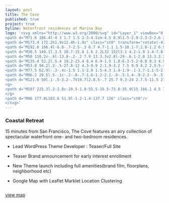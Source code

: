 ```yaml
---
layout: post
title: The Cove
published: true
project: true
byline: Waterfront residences at Marina Bay
logo: '<svg xmlns="http://www.w3.org/2000/svg" id="Layer_1" viewBox="0 0 228.3 228.3">
<path d="M71.6 186.4l-4 3 1.7 1.5 2.3-4.5zm-4.5 8.9l1.5-2.9-2.3-2-2.6 2-1.4-1.2 10.4-7.4 1.5 1.3-5.6 11.5-1.5-1.3zM89.7 194.3l-3.7 10-1.8-.6 3.7-10-2.7-1 .6-1.7 7.2 2.7-.6 1.6zM125.5 207.8l-.9-9.7-.4 2.5-1.2 7.4-1.8.2-2.5-7.1-.8-2.4.9 9.7-1.7.2-1.1-12.4 2.6-.2 2.6 7.6.7 2.4.4-2.5 1.2-7.9 2.6-.3 1.1 12.4zM141.3 194.2l.5 5 2.1-.7-2.6-4.3zm5.3 8.4l-1.8-2.8-2.9 1 .4 3.3-1.7.6-1.1-12.7 1.9-.6 7 10.7-1.8.5zM160.2 185.4c-.4-.7-1-1-1.8-.5l-1.8 1.1 2.1 3.4 1.6-1c.8-.5 1-1.2.4-2.1l-.5-.9zm6.8 7c-1.3.8-2 .7-2.8-.5l-1.1-1.7c-.5-.8-1.2-1.2-2.1-.6l-1.7 1.1 2.8 4.6-1.6 1-6.5-10.5 3.4-2.1c2-1.2 3.3-.6 4.3.9l.4.7c.7 1.2.7 2.1-.3 3 1.2-.6 2.2.1 2.8 1l1 1.6c.2.3.4.3.8.1l.8 1.3-.2.1z" class="st0"/>
<path d="M173.4 172.2h1.9v12.4h-1.9z" class="st0" transform="rotate(-43.128 174.36 178.38)"/>
<path d="M192.6 166.4l-6.8-.7-2.5-.3 6.7 4.7-1.1 1.5-10.1-7.2.8-1.2 6.9.8 2.5.4-6.8-4.8 1-1.4 10.2 7.1zM192.5 145.9l4.1 2.9.9-2.1-5-.8zm9.9 1.5l-3.3-.5-1.1 2.8 2.7 1.9-.7 1.7-10.3-7.6.8-1.8 12.7 1.8-.8 1.7zM204.7 113.6c-1.1 0-1.6.4-1.7 1.4l-.1 2 3.8.1.1-2.2c0-1-.5-1.3-1.3-1.3h-.8zm-5.4-.1c-.8 0-1.4.2-1.4 1.2l-.1 2.1 3.7.1.1-1.9c0-1-.5-1.5-1.5-1.5h-.8zm9.3 1.5l-.1 4.1-12.4-.5.1-4c.1-2.3 1.3-3.1 3.2-3h.5c1.5.1 2.2.7 2.4 1.8.3-1.3 1.2-1.9 2.6-1.8h.8c1.8.2 3 1.1 2.9 3.4M196.4 95.7l5 .4-.3-2.2-4.7 1.8zm9.3-3.6l-3.1 1.2.4 3 3.3.3.2 1.8-12.6-1.4-.3-2 11.9-4.8.2 1.9zM193.4 74.3l4-3 1.2 1.6-4.1 2.9-3.8 7.2-1.3-1.7 3.2-5.2-5.9 1.6-1.1-1.6zM30.5 149.1l21.1-16 2.3 3-21.1 16 3.1 4.2-2.8 2.1-8.5-11.2 2.8-2.1z" class="st0"/>
<path d="M30.5 149.1l.3.5 20.7-15.8 1.6 2.2L32 152l3.1 4.2-1.9 1.4-7.8-10.3 1.9-1.5 3.1 4.1.4-.3-.3-.5.4-.3-3.4-4.5-3.6 2.8 9.1 12 3.7-2.7-3.2-4.1 21.1-16.1-2.9-3.9-21.6 16.4.4.4.4-.3zM50 110.2l-13.3-.3-.1 6.9 13.3.3-.1 3.8-30-.6.1-3.8 13.3.2.1-6.9-13.3-.2.1-3.8 30 .6z" class="st0"/>
<path d="M50 110.2v-.6l-13.8-.2-.2 7.9 13.3.3v2.8l-29-.6.1-2.8 13.3.3.2-8-13.3-.3v-2.7l28.9.6v3.3h.5v-.6.6h.6v-4.3l-31-.7-.1 4.9 13.3.3-.1 5.8-13.4-.3-.1 4.9 31.1.7.1-4.9-13.3-.3.2-5.8 13.2.2.1-.5zM135.4 52.2l19.7-23.8 9.1 7.6-2.1 2.7-6.3-5.2-6.2 7.4 4.6 3.8-2.1 2.6-4.5-3.8-7 8.5 6.2 5.2-2.2 2.6z" class="st0"/>
<path d="M135.4 52.2l.5.4 19.2-23.4 8.4 6.9-1.5 1.8-6.3-5.2-6.8 8.3 4.5 3.8-1.4 1.7-4.5-3.7-7.7 9.3 6.3 5.2-1.5 1.8-8.8-7.3-.4.4.5.4-.5-.4-.3.4 9.6 8 2.9-3.5-6.3-5.2 6.3-7.6 4.6 3.8 2.7-3.5-4.5-3.7 5.5-6.7 6.2 5.2L165 36l-10-8.4-20.3 24.7.4.3zM53.8 94.2L25.5 82l4.7-10.9 3.1 1.3-3.2 7.5 8.9 3.8 2.4-5.4 3 1.3-2.3 5.4 10.1 4.3 3.2-7.4 3.2 1.3z" class="st0"/>
<path d="M53.8 94.2l.2-.5-27.8-12 4.3-9.9 2.1.9-3.2 7.5 9.9 4.2 2.3-5.4 2.1.8-2.3 5.4L52.5 90l3.2-7.4 2.1.9L53.3 94l.5.2.2-.5-.2.5.5.2 5-11.5-4.2-1.8-3.2 7.5-9.1-3.9 2.3-5.4-4-1.7-2.4 5.4-7.9-3.4 3.2-7.5-4.1-1.7-5.1 11.9 29.3 12.6.2-.5zM77.5 62.9c-3.8 2.8-7.7 1.6-10-1.6l-9.9-13.4c-2.3-3.2-2.3-7.3 1.5-10 3.8-2.8 7.4-1.7 9.7 1.5l2.4 3.3-2.7 2-2.5-3.4c-1.2-1.6-3-2.1-4.8-.7-1.8 1.4-1.9 3.2-.9 4.7l10.5 14.2c1.1 1.5 2.9 1.9 4.7.6 1.8-1.3 2-3.1.7-4.8l-2.5-3.4 2.7-2 2.5 3.3c2.4 3.2 2.4 7-1.4 9.7" class="st0"/>
<path d="M77.5 62.9l-.3-.4c-1.5 1.1-2.9 1.5-4.3 1.4-1.9-.1-3.7-1.1-5-2.9L58 47.6c-1-1.4-1.5-2.9-1.5-4.4.1-1.7.9-3.4 2.8-4.8 1.5-1.1 2.9-1.5 4.2-1.5 1.8.1 3.4 1.1 4.7 2.8l2.1 2.9-1.9 1.4-1.9-3c-.8-1-1.8-1.7-2.9-1.7-.9 0-1.8.3-2.6.9-1.1.8-1.7 1.9-1.8 3 0 .9.3 1.7.8 2.5l10.5 14.2c.7 1 1.7 1.6 2.8 1.6.9 0 1.8-.3 2.7-.9 1.1-.8 1.7-1.8 1.7-2.9 0-.9-.3-1.8-.9-2.6l-2.2-3 1.9-1.4 2.1 2.9c1 1.4 1.5 2.8 1.5 4.3-.1 1.6-.9 3.3-2.8 4.7l.2.3.3.4c2.1-1.6 3.2-3.5 3.3-5.5.1-1.7-.5-3.4-1.7-4.9l-2.8-3.8-3.6 2.6 2.8 3.8c.5.7.7 1.3.7 1.9 0 .7-.4 1.4-1.3 2.1-.7.5-1.4.7-2 .7-.8 0-1.4-.4-2-1.2L60.8 44.9c-.4-.6-.6-1.2-.6-1.8 0-.7.4-1.5 1.3-2.2.7-.5 1.3-.7 1.9-.7.8 0 1.5.5 2.1 1.3l2.8 3.8 3.6-2.6-2.6-3.7c-1.4-1.9-3.3-3.2-5.5-3.3-1.6-.1-3.3.5-4.9 1.7-2.1 1.6-3.2 3.6-3.3 5.7-.1 1.8.5 3.6 1.7 5.1l9.9 13.4c1.4 2 3.5 3.3 5.8 3.4 1.6.1 3.3-.4 5-1.7l-.5-.4zM96.2 28.5c-.6-2-2.1-3.1-4.2-2.5-2.2.6-2.8 2.4-2.3 4.3l4.7 16.5c.6 2 2 3.1 4.2 2.5s2.8-2.4 2.3-4.3l-4.7-16.5zm3.3 24.1c-4.5 1.3-7.8-1-8.9-5.1l-4.5-15.7c-1.1-4.1.4-7.8 4.9-9.1s7.8 1.1 8.9 5.1l4.5 15.7c1.1 4.2-.4 7.9-4.9 9.1" class="st0"/>
<path d="M96.2 28.5l.5-.1c-.2-.8-.7-1.6-1.2-2.1-.6-.5-1.4-.9-2.2-.9-.5 0-.9 0-1.4.2-.9.3-1.6.7-2.1 1.3-.5.6-.7 1.3-.8 2.1 0 .5 0 1.1.2 1.6L93.8 47c.2.9.6 1.6 1.2 2.1s1.3.9 2.2.9c.5 0 1 0 1.5-.2.9-.3 1.6-.7 2.1-1.3s.7-1.3.8-2.1c0-.5 0-1.1-.2-1.6l-4.7-16.5-.5.2-.5.1 4.7 16.5c.1.5.2.9.2 1.3 0 .6-.2 1.1-.5 1.5s-.8.7-1.5.9c-.6.1-1 .2-1.3.2-.6 0-1.1-.2-1.5-.6-.4-.4-.7-.9-.9-1.7l-4.7-16.5c-.2-.4-.2-.9-.2-1.2 0-.6.2-1.1.5-1.5s.8-.7 1.6-.9c.4-.1.8-.2 1.1-.1.6 0 1.1.3 1.5.6.4.4.7.9.9 1.6l.6-.2zm3.3 24.1l-.1-.5c-.9.3-1.8.4-2.5.3-1.4-.1-2.6-.6-3.6-1.4-1-.9-1.7-2.1-2.1-3.7l-4.5-15.7c-.3-.9-.4-1.8-.3-2.7.1-1.3.5-2.5 1.3-3.5s2-1.8 3.6-2.2c.9-.3 1.7-.4 2.5-.3 1.4.1 2.6.6 3.6 1.5s1.7 2.1 2.1 3.6l4.5 15.7c.3.9.4 1.9.3 2.7-.1 1.3-.5 2.5-1.3 3.5s-2 1.7-3.6 2.2l.1.5.1.5c1.8-.5 3.2-1.4 4.1-2.6 1-1.2 1.5-2.6 1.5-4.1 0-1-.1-2-.4-3.1l-4.5-15.7c-.5-1.7-1.3-3.1-2.5-4.1-1.1-1-2.6-1.7-4.3-1.7-.9 0-1.9.1-2.8.4-1.8.5-3.2 1.4-4.1 2.6s-1.4 2.6-1.5 4.1c0 1 .1 2 .4 3L90 47.6c.5 1.7 1.3 3.1 2.5 4.2 1.1 1 2.6 1.6 4.3 1.7.9 0 1.9-.1 2.9-.4l-.2-.5zM121.6 50l-3.6-.7V19l3.9.8-.7 23 8.4-21.5 3.7.7z" class="st0"/>
<path d="M121.6 50l.1-.5-3.2-.7V19.7l2.8.5-.7 25.7 9.3-24 2.7.5-11.5 27.4.5.2.1-.5-.1.5.5.2 12-28.6-4.8-.9-7.5 19 .6-20.3-5-1v31.3l4.6.9.1-.4z" class="st0"/>
<g>
<path d="M107 225.3l.2-2.8c-29.5-1.9-55.5-15.5-73.8-35.9C15 166.1 4.5 138.8 5.8 109.4c0-.7.1-1.5.1-2.2 1.9-29.5 15.5-55.5 35.9-73.8S89.5 4.5 118.9 5.8c.7 0 1.5.1 2.2.1 29.6 1.9 55.5 15.5 73.8 35.9s28.9 47.7 27.6 77.1c0 .7-.1 1.5-.1 2.2-1.9 29.5-15.5 55.5-35.9 73.8s-47.7 28.9-77.2 27.6c-.7 0-1.5-.1-2.2-.1l-.1 2.9-.2 2.8c.8.1 1.6.1 2.3.1 31 1.4 59.7-9.8 81.2-29s35.8-46.6 37.8-77.7c.1-.8.1-1.6.1-2.4 1.4-31-9.8-59.7-29-81.2C180 16.5 152.6 2.3 121.5.2c-.8-.1-1.6-.1-2.4-.1-30.9-1.4-59.6 9.8-81.1 29C16.5 48.4 2.3 75.7.2 106.8c-.1.8-.1 1.6-.1 2.3-1.4 31 9.8 59.7 29 81.2s46.6 35.8 77.7 37.8l.2-2.8z" class="st0"/>
</g>
<path d="M46 177.8L183.6 51.9l-1.2-1.4-137.7 126" class="st0"/>
</svg>'
---
```


### Coastal Retreat

15 minutes from San Francisco, The Cove features an airy collection of spectacular waterfront one- and two-bedroom residences.

* Lead WordPress Theme Developer : Teaser/Full Site

* Teaser Brand announcement for early interest enrollment 

* New Theme launch including full amenities(brand film, floorplans, neighborhood etc) 

* Google Map with Leaflet Marklet Location Clustering

<div class="entry__screensnap entry__screensnap--half">
<img src="{{ site.url }}/images/COV-mobile-amenities.min.png" alt="" title=""><img src="{{ site.url }}/images/COV-mobile-neighborhood.min.png" alt="" title="">	
</div>

<a class="grad-cov" href="http://thecoveca.com/neighborhood/" target="_blank">view map</a>
